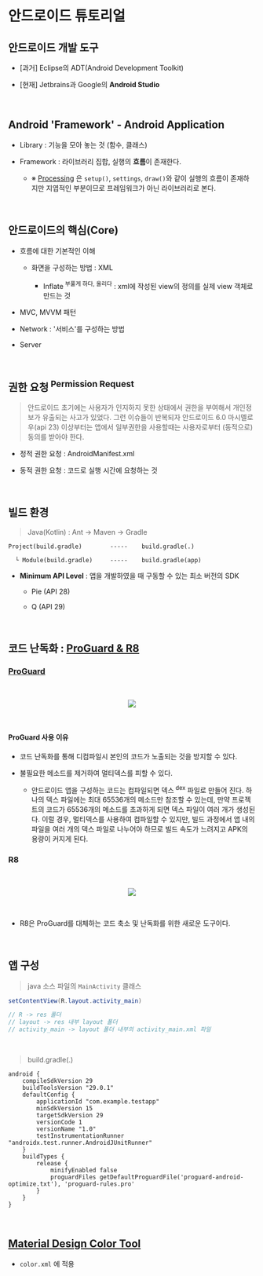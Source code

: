 # 안드로이드 튜토리얼

## 안드로이드 개발 도구

- [과거] Eclipse의 ADT(Android Development Toolkit) 

- [현재] Jetbrains과 Google의 **Android Studio**
  
<br>

## Android 'Framework' - Android Application
  
- Library : 기능을 모아 놓는 것 (함수, 클래스)

- Framework : 라이브러리 집합, 실행의 **흐름**이 존재한다.

  - ※ [Processing](https://processing.org/) 은 `setup()`, `settings`, `draw()`와 같이 실행의 흐름이 존재하지만 지엽적인 부분이므로 프레임워크가 아닌 라이브러리로 본다.

<br>

## 안드로이드의 핵심(Core)

- 흐름에 대한 기본적인 이해

  - 화면을 구성하는 방법 : XML
      
    - Inflate<sup> 부풀게 하다, 올리다</sup> : xml에 작성된 view의 정의를 실제 view 객체로 만드는 것

- MVC, MVVM 패턴

- Network : '서비스'를 구성하는 방법  

- Server

<br>

## 권한 요청<sup> Permission Request</sup> 

> 안드로이드 초기에는 사용자가 인지하지 못한 상태에서 권한을 부여해서 개인정보가 유출되는 사고가 있었다. 그런 이슈들이 반복되자 안드로이드 6.0 마시멜로우(api 23) 이상부터는 앱에서 일부권한을 사용할때는 사용자로부터 (동적으로) 동의를 받아야 한다.
   
   - 정적 권한 요청 : AndroidManifest.xml
   
   - 동적 권한 요청 : 코드로 실행 시간에 요청하는 것

<br>

## 빌드 환경

> Java(Kotlin) : Ant -> Maven -> Gradle

```
Project(build.gradle)        -----    build.gradle(.)

  └ Module(build.gradle)     -----    build.gradle(app)
```

- **Minimum API Level** : 앱을 개발하였을 때 구동할 수 있는 최소 버전의 SDK

  - Pie (API 28)    
  
  - Q (API 29)

<br>

## 코드 난독화 : [ProGuard & R8](https://www.guardsquare.com/ko/blog/proguard-and-r8-comparison-optimizers)

### [ProGuard](https://developer.android.com/studio/build/shrink-code?hl=ko)

<br>
<p align = 'center'>
<img src = 'https://user-images.githubusercontent.com/39554623/61290511-ff6b4100-a806-11e9-924c-4c526bc34362.png'>
</p>
<br>

#### ProGuard 사용 이유

- 코드 난독화를 통해 디컴파일시 본인의 코드가 노출되는 것을 방지할 수 있다.

- 불필요한 메소드를 제거하여 멀티덱스를 피할 수 있다.

  - 안드로이드 앱을 구성하는 코드는 컴파일되면 덱스<sup> dex</sup> 파일로 만들어 진다. 하나의 덱스 파일에는 최대 65536개의 메소드만 참조할 수 있는데, 만약 프로젝트의 코드가 65536개의 메소드를 초과하게 되면 덱스 파일이 여러 개가 생성된다. 이럴 경우, 멀티덱스를 사용하여 컴파일할 수 있지만, 빌드 과정에서 앱 내의 파일을 여러 개의 덱스 파일로 나누어야 하므로 빌드 속도가 느려지고 APK의 용량이 커지게 된다.

### R8

<br>
<p align = 'center'>
<img src = 'https://user-images.githubusercontent.com/39554623/61290510-ff6b4100-a806-11e9-9b75-c5fb3524e681.png'>
</p>
<br>

- R8은 ProGuard를 대체하는 코드 축소 및 난독화를 위한 새로운 도구이다.

<br>

## 앱 구성

> java 소스 파일의 `MainActivity` 클래스

```java
setContentView(R.layout.activity_main)

// R -> res 폴더
// layout -> res 내부 layout 폴더
// activity_main -> layout 폴더 내부의 activity_main.xml 파일
```

<br>

> build.gradle(.)

```
android {
    compileSdkVersion 29
    buildToolsVersion "29.0.1"
    defaultConfig {
        applicationId "com.example.testapp"
        minSdkVersion 15
        targetSdkVersion 29
        versionCode 1
        versionName "1.0"
        testInstrumentationRunner "androidx.test.runner.AndroidJUnitRunner"
    }
    buildTypes {
        release {
            minifyEnabled false
            proguardFiles getDefaultProguardFile('proguard-android-optimize.txt'), 'proguard-rules.pro'
        }
    }
}
```

<br>

## [Material Design Color Tool](https://material.io/tools/color/#!/?view.left=0&view.right=0)

- `color.xml` 에 적용
